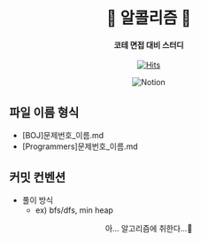 <h1 align='center'> 🍺 알콜리즘 🍺 </h1>
<h4 align='center'> 코테 면접 대비 스터디 </h4>

<div align=center>

[![Hits](https://hits.seeyoufarm.com/api/count/incr/badge.svg?url=https://github.com/BOAZ-bigdata/23-1_Study_Alcholithm&title_bg=%23555555&icon=&icon_color=%23E7E7E7&title=hits&edge_flat=false)](https://hits.seeyoufarm.com)

</div>

<div align='center'>

![Notion](https://img.shields.io/badge/Notion-000000?style=flat&logo=Notion&logoColor=white)

</div>

## 파일 이름 형식
- [BOJ]문제번호_이름.md
- [Programmers]문제번호_이름.md

## 커밋 컨벤션
- 풀이 방식
  + ex) bfs/dfs, min heap


<p align='center'> 아... 알고리즘에 취한다...🤦</p>
